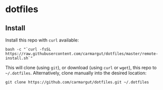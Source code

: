 # dotfiles


## Install

Install this repo with `curl` available:

    bash -c "`curl -fsSL https://raw.githubusercontent.com/carmargut/dotfiles/master/remote-install.sh`"

This will clone (using `git`), or download (using `curl` or `wget`), this repo to `~/.dotfiles`. Alternatively, clone manually into the desired location:

    git clone https://github.com/carmargut/dotfiles.git ~/.dotfiles

    